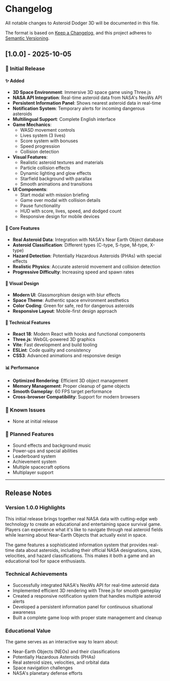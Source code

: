 # Changelog

All notable changes to Asteroid Dodger 3D will be documented in this file.

The format is based on [Keep a Changelog](https://keepachangelog.com/en/1.0.0/),
and this project adheres to [Semantic Versioning](https://semver.org/spec/v2.0.0.html).

## [1.0.0] - 2025-10-05

### 🎉 Initial Release

#### ✨ Added
- **3D Space Environment**: Immersive 3D space game using Three.js
- **NASA API Integration**: Real-time asteroid data from NASA's NeoWs API
- **Persistent Information Panel**: Shows nearest asteroid data in real-time
- **Notification System**: Temporary alerts for incoming dangerous asteroids
- **Multilingual Support**: Complete English interface
- **Game Mechanics**:
  - WASD movement controls
  - Lives system (3 lives)
  - Score system with bonuses
  - Speed progression
  - Collision detection
- **Visual Features**:
  - Realistic asteroid textures and materials
  - Particle collision effects
  - Dynamic lighting and glow effects
  - Starfield background with parallax
  - Smooth animations and transitions
- **UI Components**:
  - Start modal with mission briefing
  - Game over modal with collision details
  - Pause functionality
  - HUD with score, lives, speed, and dodged count
  - Responsive design for mobile devices

#### 🎯 Core Features
- **Real Asteroid Data**: Integration with NASA's Near Earth Object database
- **Asteroid Classification**: Different types (C-type, S-type, M-type, X-type)
- **Hazard Detection**: Potentially Hazardous Asteroids (PHAs) with special effects
- **Realistic Physics**: Accurate asteroid movement and collision detection
- **Progressive Difficulty**: Increasing speed and spawn rates

#### 🎨 Visual Design
- **Modern UI**: Glassmorphism design with blur effects
- **Space Theme**: Authentic space environment aesthetics
- **Color Coding**: Green for safe, red for dangerous asteroids
- **Responsive Layout**: Mobile-first design approach

#### 🔧 Technical Features
- **React 18**: Modern React with hooks and functional components
- **Three.js**: WebGL-powered 3D graphics
- **Vite**: Fast development and build tooling
- **ESLint**: Code quality and consistency
- **CSS3**: Advanced animations and responsive design

#### 📊 Performance
- **Optimized Rendering**: Efficient 3D object management
- **Memory Management**: Proper cleanup of game objects
- **Smooth Gameplay**: 60 FPS target performance
- **Cross-browser Compatibility**: Support for modern browsers

### 🐛 Known Issues
- None at initial release

### 🔮 Planned Features
- Sound effects and background music
- Power-ups and special abilities
- Leaderboard system
- Achievement system
- Multiple spacecraft options
- Multiplayer support

---

## Release Notes

### Version 1.0.0 Highlights

This initial release brings together real NASA data with cutting-edge web technology to create an educational and entertaining space survival game. Players can experience what it's like to navigate through real asteroid fields while learning about Near-Earth Objects that actually exist in space.

The game features a sophisticated information system that provides real-time data about asteroids, including their official NASA designations, sizes, velocities, and hazard classifications. This makes it both a game and an educational tool for space enthusiasts.

### Technical Achievements

- Successfully integrated NASA's NeoWs API for real-time asteroid data
- Implemented efficient 3D rendering with Three.js for smooth gameplay
- Created a responsive notification system that handles multiple asteroid alerts
- Developed a persistent information panel for continuous situational awareness
- Built a complete game loop with proper state management and cleanup

### Educational Value

The game serves as an interactive way to learn about:
- Near-Earth Objects (NEOs) and their classifications
- Potentially Hazardous Asteroids (PHAs)
- Real asteroid sizes, velocities, and orbital data
- Space navigation challenges
- NASA's planetary defense efforts